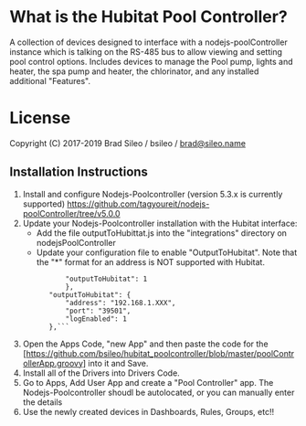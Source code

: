 # What is the Hubitat Pool Controller?
A collection of devices designed to interface with a nodejs-poolController instance which is talking on the RS-485 bus to allow viewing and setting pool control options. Includes devices to manage the Pool pump, lights and heater, the spa pump and heater, the chlorinator, and any installed additional "Features".
# License
Copyright (C) 2017-2019  Brad Sileo / bsileo / brad@sileo.name
## Installation Instructions

1. Install and configure Nodejs-Poolcontroller (version 5.3.x is currently supported)
          https://github.com/tagyoureit/nodejs-poolController/tree/v5.0.0
2. Update your Nodejs-Poolcontroller installation with the Hubitat interface:
   - Add the file outputToHubittat.js into the "integrations" directory on nodejsPoolController
   - Update your configuration file to enable "OutputToHubitat". Note that the "*" format for an address is NOT supported with Hubitat.
	 ```"integrations": {
        	"outputToHubitat": 1
    		},
    	"outputToHubitat": {
        	"address": "192.168.1.XXX",
        	"port": "39501",
        	"logEnabled": 1
    	},```
3. Open the Apps Code, "new App" and then paste the code for the <Master App>[https://github.com/bsileo/hubitat_poolcontroller/blob/master/poolControllerApp.groovy] into it and Save.
4. Install all of the Drivers into Drivers Code.
5. Go to Apps, Add User App and create a "Pool Controller" app. The Nodejs-Poolcontroller shoudl be autolocated, or you can manually enter the details
6. Use the newly created devices in Dashboards, Rules, Groups, etc!!
